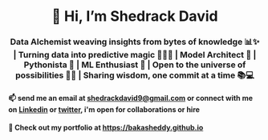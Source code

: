 # <center>👋 Hi, I’m Shedrack David </center>

### <center>Data Alchemist weaving insights from bytes of knowledge 📊✨ | Turning data into predictive magic 🧙‍♂️🔮 | Model Architect 🏰 | Pythonista 🐍 | ML Enthusiast 🤖 | Open to the universe of possibilities 🌌🚀 | Sharing wisdom, one commit at a time 📚💻</center>

#### 📫 send me an email at <shedrackdavid9@gmail.com> or connect with me on [Linkedin](https://www.linkedin.com/in/shedrack-david-1a116b235) or [twitter](https://twitter.com/BakaSheddy?t=odwpPiqrUbhit6-YEPSd6A&s=09), i'm open for collaborations or hire
#### 🔗 Check out my portfolio at <https://bakasheddy.github.io>
<!---
bakasheddy/bakasheddy is a ✨ special ✨ repository because its `README.md` (this file) appears on your GitHub profile.
You can click the Preview link to take a look at your changes.
--->
